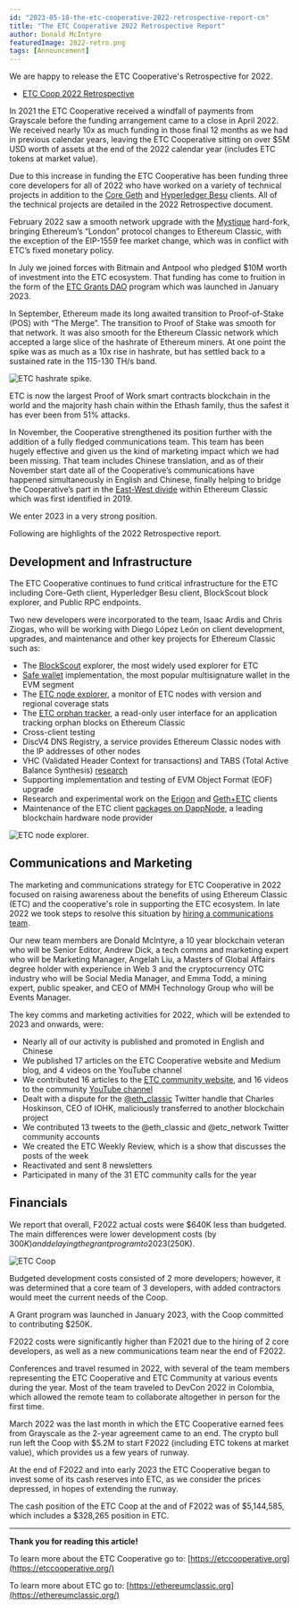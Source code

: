 ```yaml
---
id: "2023-05-18-the-etc-cooperative-2022-retrospective-report-cn"
title: "The ETC Cooperative 2022 Retrospective Report"
author: Donald McIntyre
featuredImage: 2022-retro.png
tags: [Announcement]
---
```


We are happy to release the ETC Cooperative's Retrospective for 2022.

* [ETC Coop 2022 Retrospective](/ETC-Cooperative-Retrospective-2022.pdf)

In 2021 the ETC Cooperative received a windfall of payments from Grayscale before the funding arrangement came to a close in April 2022. We received nearly 10x as much funding in those final 12 months as we had in previous calendar years, leaving the ETC Cooperative sitting on over $5M USD worth of assets at the end of the 2022 calendar year (includes ETC tokens at market value). 

Due to this increase in funding the ETC Cooperative has been funding three core developers for all of 2022 who have worked on a variety of technical projects in addition to the [Core Geth](https://github.com/etclabscore/core-geth) and [Hyperledger Besu](https://github.com/hyperledger/besu) clients. All of the technical projects are detailed in the 2022 Retrospective document. 

February 2022 saw a smooth network upgrade with the [Mystique](https://ecips.ethereumclassic.org/ECIPs/ecip-1104) hard-fork, bringing Ethereum’s “London” protocol changes to Ethereum Classic, with the exception of the EIP-1559 fee market change, which was in conflict with ETC’s fixed monetary policy.

In July we joined forces with Bitmain and Antpool who pledged $10M worth of investment into the ETC ecosystem. That funding has come to fruition in the form of the [ETC Grants DAO](https://etcgrantsdao.io) program which was launched in January 2023.

In September, Ethereum made its long awaited transition to Proof-of-Stake (POS) with “The Merge”. The transition to Proof of Stake was smooth for that network. It was also smooth for the Ethereum Classic network which accepted a large slice of the hashrate of Ethereum miners. At one point the spike was as much as a 10x rise in hashrate, but has settled back to a sustained rate in the 115-130 TH/s band. 

![ETC hashrate spike.](/etc-hash-rate-retro.png)

ETC is now the largest Proof of Work smart contracts blockchain in the world and the majority hash chain within the Ethash family, thus the safest it has ever been from 51% attacks.

In November, the Cooperative strengthened its position further with the addition of a fully fledged communications team. This team has been hugely effective and given us the kind of marketing impact which we had been missing. That team includes Chinese translation, and as of their November start date all of the Cooperative’s communications have happened simultaneously in English and Chinese, finally helping to bridge the Cooperative’s part in the [East-West divide](https://bobsummerwill.com/2019/10/03/addressing-east-west-disconnect-in-etc/) within Ethereum Classic which was first identified in 2019.

We enter 2023 in a very strong position.

Following are highlights of the 2022 Retrospective report.

## Development and Infrastructure

The ETC Cooperative continues to fund critical infrastructure for the ETC including Core-Geth client, Hyperledger Besu client, BlockScout block explorer, and Public RPC endpoints.

Two new developers were incorporated to the team, Isaac Ardis and Chris Ziogas, who will be working with Diego López León on client development, upgrades, and maintenance and other key projects for Ethereum Classic such as:

- The [BlockScout](https://blockscout.com/etc/mainnet/) explorer, the most widely used explorer for ETC
- [Safe wallet](https://multisig.etccooperative.org) implementation, the most popular multisignature wallet in the EVM segment
- The [ETC node explorer](https://etclabscore.github.io/nodes-interface/), a monitor of ETC nodes with version and regional coverage stats 
- The [ETC orphan tracker](https://classic.orphans.etccore.in), a read-only user interface for an application tracking orphan blocks on Ethereum Classic
- Cross-client testing
- DiscV4 DNS Registry, a service provides Ethereum Classic nodes with the IP addresses of other nodes
- VHC (Validated Header Context for transactions) and TABS (Total Active Balance Synthesis) [research](https://ecips.ethereumclassic.org/ECIPs/ecip-1108)
- Supporting implementation and testing of EVM Object Format (EOF) upgrade
- Research and experimental work on the [Erigon](https://github.com/etccooperative/erigon/tree/devel+classic) and [Geth+ETC](https://github.com/etclabscore/ethereum.go-ethereum/tree/etc-lite-patch) clients
- Maintenance of the ETC client [packages on DappNode](https://ethereumclassic.org/blog/2023-04-26-how-run-an-ethereum-classic-node-using-dappnode), a leading blockchain hardware node provider

![ETC node explorer.](/etc-node-explorer-retro.png)

## Communications and Marketing

The marketing and communications strategy for ETC Cooperative in 2022 focused on raising awareness about the benefits of using Ethereum Classic (ETC) and the cooperative's role in supporting the ETC ecosystem. In late 2022 we took steps to resolve this situation by [hiring a communications team](https://etccooperative.org/posts/2022-11-15-announcing-the-new-etc-cooperative-communications-team-en).

Our new team members are Donald McIntyre, a 10 year blockchain veteran who will be Senior Editor, Andrew Dick, a tech comms and marketing expert who will be Marketing Manager, Angelah Liu, a Masters of Global Affairs degree holder with experience in Web 3 and the cryptocurrency OTC industry who will be Social Media Manager, and Emma Todd, a mining expert, public speaker, and CEO of MMH Technology Group who will be Events Manager.

The key comms and marketing activities for 2022, which will be extended to 2023 and onwards, were:

- Nearly all of our activity is published and promoted in English and Chinese 
- We published 17 articles on the ETC Cooperative website and Medium blog, and 4 videos on the YouTube channel
- We contributed 16 articles to the [ETC community website](https://ethereumclassic.org/news), and 16 videos to the community [YouTube channel](https://www.youtube.com/@ETCupdates)
- Dealt with a dispute for the [@eth_classic](https://twitter.com/eth_classic) Twitter handle that Charles Hoskinson, CEO of IOHK, maliciously transferred to another blockchain project
- We contributed 13 tweets to the @eth_classic and @etc_network Twitter community accounts
- We created the ETC Weekly Review, which is a show that discusses the posts of the week
- Reactivated and sent 8 newsletters
- Participated in many of the 31 ETC community calls for the year

## Financials

We report that overall, F2022 actual costs were $640K less than budgeted. The main differences were lower development costs (by $300K) and delaying the grant program to 2023 ($250K). 

![ETC Coop ](/coop-fin-retro.png)

Budgeted development costs consisted of 2 more developers; however, it was determined that a core team of 3 developers, with added contractors would meet the current needs of the Coop. 

A Grant program was launched in January 2023, with the Coop committed to contributing $250K. 

F2022 costs were significantly higher than F2021 due to the hiring of 2 core developers, as well as a new communications team near the end of F2022. 

Conferences and travel resumed in 2022, with several of the team members representing the ETC Cooperative and ETC Community at various events during the year. Most of the team traveled to DevCon 2022 in Colombia, which allowed the remote team to collaborate altogether in person for the first time.

March 2022 was the last month in which the ETC Cooperative earned fees from Grayscale as the 2-year agreement came to an end. The crypto bull run left the Coop with $5.2M to start F2022 (including ETC tokens at market value), which provides us a few years of runway. 

At the end of F2022 and into early 2023 the ETC Cooperative began to invest some of its cash reserves into ETC, as we consider the prices depressed, in hopes of extending the runway.

The cash position of the ETC Coop at the and of F2022 was of $5,144,585, which includes a $328,265 position in ETC.

---

**Thank you for reading this article!**

To learn more about the ETC Cooperative go to:  [https://etccooperative.org](https://etccooperative.org/)

To learn more about ETC go to:  [https://ethereumclassic.org](https://ethereumclassic.org/)
